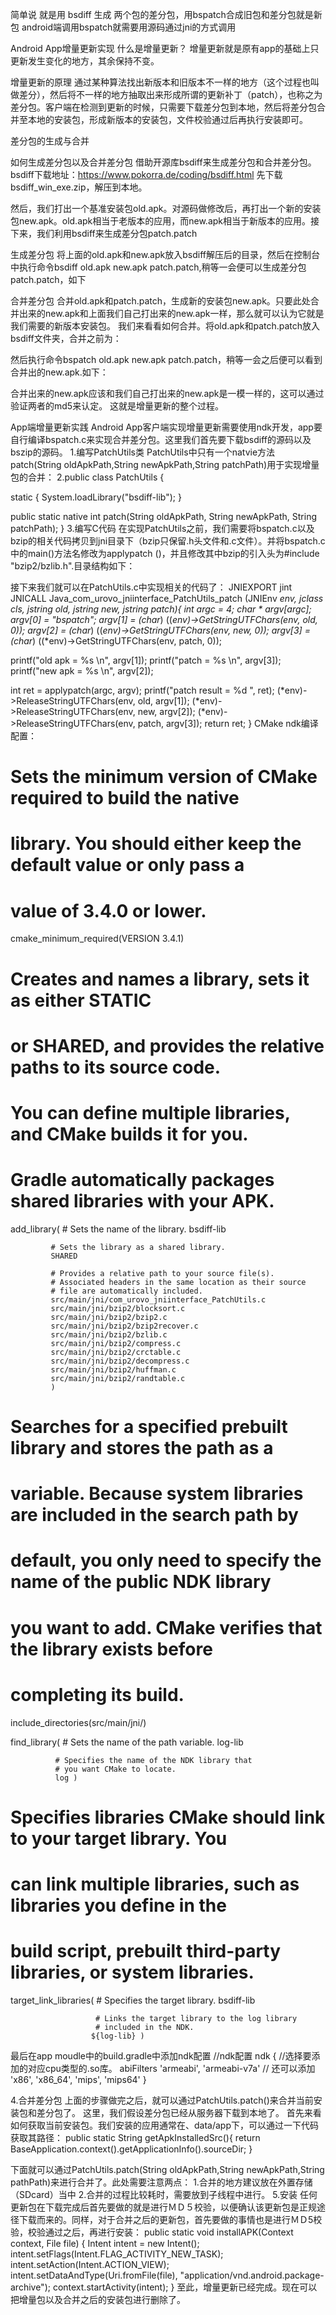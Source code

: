 简单说 就是用 bsdiff 生成 两个包的差分包，用bspatch合成旧包和差分包就是新包
android端调用bspatch就需要用源码通过jni的方式调用


Android App增量更新实现
什么是增量更新？
增量更新就是原有app的基础上只更新发生变化的地方，其余保持不变。

增量更新的原理
通过某种算法找出新版本和旧版本不一样的地方（这个过程也叫做差分），然后将不一样的地方抽取出来形成所谓的更新补丁（patch），也称之为差分包。客户端在检测到更新的时候，只需要下载差分包到本地，然后将差分包合并至本地的安装包，形成新版本的安装包，文件校验通过后再执行安装即可。

差分包的生成与合并



如何生成差分包以及合并差分包
借助开源库bsdiff来生成差分包和合并差分包。bsdiff下载地址：https://www.pokorra.de/coding/bsdiff.html
先下载bsdiff_win_exe.zip，解压到本地。

然后，我们打出一个基准安装包old.apk。对源码做修改后，再打出一个新的安装包new.apk。old.apk相当于老版本的应用，而new.apk相当于新版本的应用。接下来，我们利用bsdiff来生成差分包patch.patch

生成差分包
将上面的old.apk和new.apk放入bsdiff解压后的目录，然后在控制台中执行命令bsdiff old.apk new.apk patch.patch,稍等一会便可以生成差分包patch.patch，如下


合并差分包
合并old.apk和patch.patch，生成新的安装包new.apk。只要此处合并出来的new.apk和上面我们自己打出来的new.apk一样，那么就可以认为它就是我们需要的新版本安装包。
我们来看看如何合并。将old.apk和patch.patch放入bsdiff文件夹，合并之前为： 

然后执行命令bspatch old.apk new.apk patch.patch，稍等一会之后便可以看到合并出的new.apk.如下：

合并出来的new.apk应该和我们自己打出来的new.apk是一模一样的，这可以通过验证两者的md5来认定。
这就是增量更新的整个过程。

App端增量更新实践
Android App客户端实现增量更新需要使用ndk开发，app要自行编译bspatch.c来实现合并差分包。这里我们首先要下载bsdiff的源码以及bszip的源码。
1.编写PatchUtils类
PatchUtils中只有一个natvie方法patch(String oldApkPath,String newApkPath,String patchPath)用于实现增量包的合并：
2.public class PatchUtils {

   static {
      System.loadLibrary("bsdiff-lib");
   }

   public static  native int patch(String oldApkPath, String newApkPath, String patchPath);
}
3.编写C代码
在实现PatchUtils之前，我们需要将bspatch.c以及bzip的相关代码拷贝到jni目录下（bzip只保留.h头文件和.c文件）。并将bspatch.c中的main()方法名修改为applypatch ()，并且修改其中bzip的引入头为#include "bzip2/bzlib.h".目录结构如下：


接下来我们就可以在PatchUtils.c中实现相关的代码了：
JNIEXPORT jint JNICALL Java_com_urovo_jniinterface_PatchUtils_patch
  (JNIEnv *env, jclass cls,
         jstring old, jstring new, jstring patch){
   int argc = 4;
   char * argv[argc];
   argv[0] = "bspatch";
   argv[1] = (char*) ((*env)->GetStringUTFChars(env, old, 0));
   argv[2] = (char*) ((*env)->GetStringUTFChars(env, new, 0));
   argv[3] = (char*) ((*env)->GetStringUTFChars(env, patch, 0));

   printf("old apk = %s \n", argv[1]);
   printf("patch = %s \n", argv[3]);
   printf("new apk = %s \n", argv[2]);

   int ret = applypatch(argc, argv);
   printf("patch result = %d ", ret);
   (*env)->ReleaseStringUTFChars(env, old, argv[1]);
   (*env)->ReleaseStringUTFChars(env, new, argv[2]);
   (*env)->ReleaseStringUTFChars(env, patch, argv[3]);
   return ret;
}
CMake ndk编译配置：
# Sets the minimum version of CMake required to build the native
# library. You should either keep the default value or only pass a
# value of 3.4.0 or lower.

cmake_minimum_required(VERSION 3.4.1)

# Creates and names a library, sets it as either STATIC
# or SHARED, and provides the relative paths to its source code.
# You can define multiple libraries, and CMake builds it for you.
# Gradle automatically packages shared libraries with your APK.

add_library( # Sets the name of the library.
             bsdiff-lib

             # Sets the library as a shared library.
             SHARED

             # Provides a relative path to your source file(s).
             # Associated headers in the same location as their source
             # file are automatically included.
             src/main/jni/com_urovo_jniinterface_PatchUtils.c
             src/main/jni/bzip2/blocksort.c
             src/main/jni/bzip2/bzip2.c
             src/main/jni/bzip2/bzip2recover.c
             src/main/jni/bzip2/bzlib.c
             src/main/jni/bzip2/compress.c
             src/main/jni/bzip2/crctable.c
             src/main/jni/bzip2/decompress.c
             src/main/jni/bzip2/huffman.c
             src/main/jni/bzip2/randtable.c
             )

# Searches for a specified prebuilt library and stores the path as a
# variable. Because system libraries are included in the search path by
# default, you only need to specify the name of the public NDK library
# you want to add. CMake verifies that the library exists before
# completing its build.

include_directories(src/main/jni/)

find_library( # Sets the name of the path variable.
              log-lib

              # Specifies the name of the NDK library that
              # you want CMake to locate.
              log )

# Specifies libraries CMake should link to your target library. You
# can link multiple libraries, such as libraries you define in the
# build script, prebuilt third-party libraries, or system libraries.

target_link_libraries( # Specifies the target library.
                       bsdiff-lib

                       # Links the target library to the log library
                       # included in the NDK.
                      ${log-lib} )

最后在app moudle中的build.gradle中添加ndk配置
//ndk配置
        ndk {
            //选择要添加的对应cpu类型的.so库。
            abiFilters 'armeabi', 'armeabi-v7a'
            // 还可以添加 'x86', 'x86_64', 'mips', 'mips64'
        }

4.合并差分包
上面的步骤做完之后，就可以通过PatchUtils.patch()来合并当前安装包和差分包了。
这里，我们假设差分包已经从服务器下载到本地了。
首先来看如何获取当前安装包。我们安装的应用通常在、data/app下，可以通过一下代码获取其路径：
public static String getApkInstalledSrc(){
    return BaseApplication.context().getApplicationInfo().sourceDir;
}

下面就可以通过PatchUtils.patch(String oldApkPath,String newApkPath,String pathPath)来进行合并了。此处需要注意两点：
1.合并的地方建议放在外置存储（SDcard）当中
2.合并的过程比较耗时，需要放到子线程中进行。
5.安装
任何更新包在下载完成后首先要做的就是进行ＭＤ５校验，以便确认该更新包是正规途径下载而来的。同样，对于合并之后的更新包，首先要做的事情也是进行ＭＤ5校验，校验通过之后，再进行安装：
public static void installAPK(Context context, File file) {
    Intent intent = new Intent();
    intent.setFlags(Intent.FLAG_ACTIVITY_NEW_TASK);
    intent.setAction(Intent.ACTION_VIEW);
    intent.setDataAndType(Uri.fromFile(file),
            "application/vnd.android.package-archive");
    context.startActivity(intent);
}
至此，增量更新已经完成。现在可以把增量包以及合并之后的安装包进行删除了。